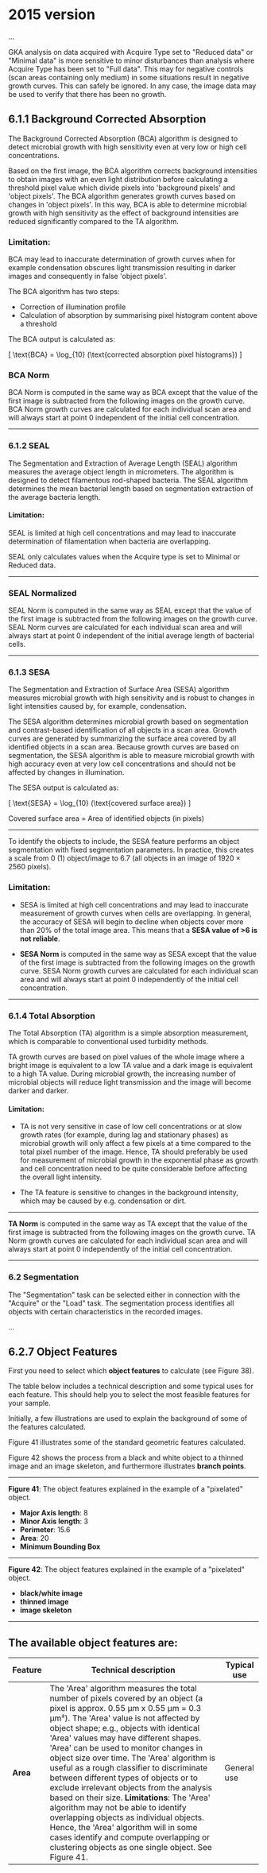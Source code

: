# 2015 version
...

GKA analysis on data acquired with Acquire Type set to "Reduced data" or "Minimal data" is more sensitive to minor disturbances than analysis where Acquire Type has been set to "Full data". This may for negative controls (scan areas containing only medium) in some situations result in negative growth curves. This can safely be ignored. In any case, the image data may be used to verify that there has been no growth.

## 6.1.1 Background Corrected Absorption

The Background Corrected Absorption (BCA) algorithm is designed to detect microbial growth with high sensitivity even at very low or high cell concentrations.

Based on the first image, the BCA algorithm corrects background intensities to obtain images with an even light distribution before calculating a threshold pixel value which divide pixels into 'background pixels' and 'object pixels'. The BCA algorithm generates growth curves based on changes in 'object pixels'. In this way, BCA is able to determine microbial growth with high sensitivity as the effect of background intensities are reduced significantly compared to the TA algorithm.

### Limitation:

BCA may lead to inaccurate determination of growth curves when for example condensation obscures light transmission resulting in darker images and consequently in false 'object pixels'.

The BCA algorithm has two steps:

- Correction of illumination profile
- Calculation of absorption by summarising pixel histogram content above a threshold

The BCA output is calculated as:

\[
\text{BCA} = \log_{10} (\text{corrected absorption pixel histograms})
\]

### BCA Norm
BCA Norm is computed in the same way as BCA except that the value of the first image is subtracted from the following images on the growth curve. BCA Norm growth curves are calculated for each individual scan area and will always start at point 0 independent of the initial cell concentration.

---

### 6.1.2 SEAL
The Segmentation and Extraction of Average Length (SEAL) algorithm measures the average object length in micrometers. The algorithm is designed to detect filamentous rod-shaped bacteria. The SEAL algorithm determines the mean bacterial length based on segmentation extraction of the average bacteria length.

#### Limitation:
SEAL is limited at high cell concentrations and may lead to inaccurate determination of filamentation when bacteria are overlapping.

SEAL only calculates values when the Acquire type is set to Minimal or Reduced data.

---

### SEAL Normalized
SEAL Norm is computed in the same way as SEAL except that the value of the first image is subtracted from the following images on the growth curve. SEAL Norm curves are calculated for each individual scan area and will always start at point 0 independent of the initial average length of bacterial cells.

---

### 6.1.3 SESA
The Segmentation and Extraction of Surface Area (SESA) algorithm measures microbial growth with high sensitivity and is robust to changes in light intensities caused by, for example, condensation.

The SESA algorithm determines microbial growth based on segmentation and contrast-based identification of all objects in a scan area. Growth curves are generated by summarizing the surface area covered by all identified objects in a scan area. Because growth curves are based on segmentation, the SESA algorithm is able to measure microbial growth with high accuracy even at very low cell concentrations and should not be affected by changes in illumination.

The SESA output is calculated as:

\[
\text{SESA} = \log_{10} (\text{covered surface area})
\]

Covered surface area = Area of identified objects (in pixels)

---

To identify the objects to include, the SESA feature performs an object segmentation with fixed segmentation parameters. In practice, this creates a scale from 0 (1) object/image to 6.7 (all objects in an image of 1920 × 2560 pixels).

### Limitation:
- SESA is limited at high cell concentrations and may lead to inaccurate measurement of growth curves when cells are overlapping. In general, the accuracy of SESA will begin to decline when objects cover more than 20% of the total image area. This means that a **SESA value of >6 is not reliable**.

- **SESA Norm** is computed in the same way as SESA except that the value of the first image is subtracted from the following images on the growth curve. SESA Norm growth curves are calculated for each individual scan area and will always start at point 0 independently of the initial cell concentration.

---

### 6.1.4 Total Absorption
The Total Absorption (TA) algorithm is a simple absorption measurement, which is comparable to conventional used turbidity methods.

TA growth curves are based on pixel values of the whole image where a bright image is equivalent to a low TA value and a dark image is equivalent to a high TA value. During microbial growth, the increasing number of microbial objects will reduce light transmission and the image will become darker and darker.

#### Limitation:
- TA is not very sensitive in case of low cell concentrations or at slow growth rates (for example, during lag and stationary phases) as microbial growth will only affect a few pixels at a time compared to the total pixel number of the image. Hence, TA should preferably be used for measurement of microbial growth in the exponential phase as growth and cell concentration need to be quite considerable before affecting the overall light intensity.

- The TA feature is sensitive to changes in the background intensity, which may be caused by e.g. condensation or dirt.

---

**TA Norm** is computed in the same way as TA except that the value of the first image is subtracted from the following images on the growth curve. TA Norm growth curves are calculated for each individual scan area and will always start at point 0 independently of the initial cell concentration.

---

### 6.2 Segmentation
The "Segmentation" task can be selected either in connection with the "Acquire" or the "Load" task. The segmentation process identifies all objects with certain characteristics in the recorded images.

...

## 6.2.7 Object Features
First you need to select which **object features** to calculate (see Figure 38).

The table below includes a technical description and some typical uses for each feature. This should help you to select the most feasible features for your sample.

Initially, a few illustrations are used to explain the background of some of the features calculated.

Figure 41 illustrates some of the standard geometric features calculated.

Figure 42 shows the process from a black and white object to a thinned image and an image skeleton, and furthermore illustrates **branch points**.

---

**Figure 41**: The object features explained in the example of a "pixelated" object.

- **Major Axis length**: 8
- **Minor Axis length**: 3
- **Perimeter**: 15.6
- **Area**: 20
- **Minimum Bounding Box**

---

**Figure 42**: The object features explained in the example of a "pixelated" object.

- **black/white image**
- **thinned image**
- **image skeleton**

---

## The available object features are:

| Feature     | Technical description                                                                                                                                                 | Typical use  |
|-------------|-----------------------------------------------------------------------------------------------------------------------------------------------------------------------|--------------|
| **Area**    | The 'Area' algorithm measures the total number of pixels covered by an object (a pixel is approx. 0.55 µm x 0.55 µm = 0.3 µm²). The 'Area' value is not affected by object shape; e.g., objects with identical 'Area' values may have different shapes. 'Area' can be used to monitor changes in object size over time. The 'Area' algorithm is useful as a rough classifier to discriminate between different types of objects or to exclude irrelevant objects from the analysis based on their size. **Limitations**: The 'Area' algorithm may not be able to identify overlapping objects as individual objects. Hence, the 'Area' algorithm will in some cases identify and compute overlapping or clustering objects as one single object. See Figure 41. | General use  |

